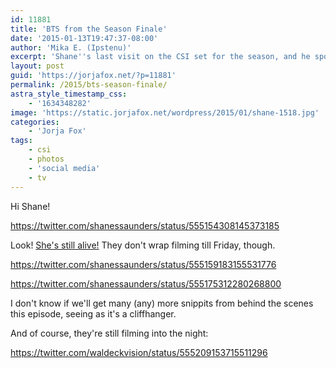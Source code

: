 ```yaml
---
id: 11881
title: 'BTS from the Season Finale'
date: '2015-01-13T19:47:37-08:00'
author: 'Mika E. (Ipstenu)'
excerpt: 'Shane''s last visit on the CSI set for the season, and he spotted Jorja and Eric.'
layout: post
guid: 'https://jorjafox.net/?p=11881'
permalink: /2015/bts-season-finale/
astra_style_timestamp_css:
    - '1634348282'
image: 'https://static.jorjafox.net/wordpress/2015/01/shane-1518.jpg'
categories:
    - 'Jorja Fox'
tags:
    - csi
    - photos
    - 'social media'
    - tv
---
```


Hi Shane!

https://twitter.com/shanessaunders/status/555154308145373185

Look! <a href="https://jorjafox.net/2015/megabuzz-dies/" title="MegaBuzz: Who Dies?">She's still alive!</a> They don't wrap filming till Friday, though.

https://twitter.com/shanessaunders/status/555159183155531776

https://twitter.com/shanessaunders/status/555175312280268800

I don't know if we'll get many (any) more snippits from behind the scenes this episode, seeing as it's a cliffhanger.

And of course, they're still filming into the night:

https://twitter.com/waldeckvision/status/555209153715511296